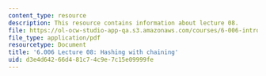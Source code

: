 ```yaml
---
content_type: resource
description: This resource contains information about lecture 08.
file: https://ol-ocw-studio-app-qa.s3.amazonaws.com/courses/6-006-introduction-to-algorithms-fall-2011/d3e4d64266d481c74c9e7c15e09999fe_MIT6_006F11_lec08.pdf
file_type: application/pdf
resourcetype: Document
title: '6.006 Lecture 08: Hashing with chaining'
uid: d3e4d642-66d4-81c7-4c9e-7c15e09999fe
---
```

